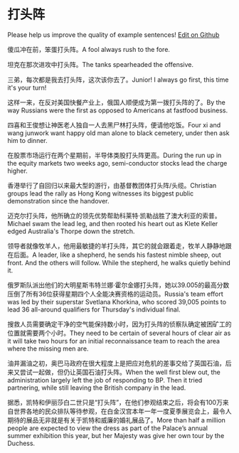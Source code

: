# 打头阵

Please help us improve the quality of example sentences! [Edit on Github](https://github.com/jiyushe/jiyu-example-sentence-source/blob/main/chinese/datouzhen.md)

<p><span class="chinese">傻瓜冲在前，笨蛋打头阵。</span><span class="english">A fool always rush to the fore.</span></p>

<p><span class="chinese">坦克在那次进攻中打头阵。</span><span class="english">The tanks spearheaded the offensive.</span></p>

<p><span class="chinese">三弟，每次都是我去打头阵，这次该你去了。</span><span class="english">Junior! I always go first, this time it's your turn!</span></p>

<p><span class="chinese">这样一来，在反对美国快餐产业上，俄国人顺便成为第一拨打头阵的了。</span><span class="english">By the way Russians were the first as opposed to Americans at fastfood business.</span></p>

<p><span class="chinese">四喜和王俊想让神医老人独自一人去黑尸林打头阵，便请他吃饭。</span><span class="english">Four xi and wang junwork want happy old man alone to black cemetery, under then ask him to dinner.</span></p>

<p><span class="chinese">在股票市场运行在两个星期前，半导体类股打头阵更高。</span><span class="english">During the run up in the equity markets two weeks ago, semi-conductor stocks lead the charge higher.</span></p>

<p><span class="chinese">香港举行了自回归以来最大型的游行，由基督教团体打头阵/头缆。</span><span class="english">Christian groups lead the rally as Hong Kong witnesses its biggest public demonstration since the handover.</span></p>

<p><span class="chinese">迈克尔打头阵，他所确立的领先优势帮助科莱特·凯勒战胜了澳大利亚的索普。</span><span class="english">Michael swam the lead leg, and then rooted his heart out as Klete Keller edged Australia's Thorpe down the stretch.</span></p>

<p><span class="chinese">领导者就像牧羊人，他用最敏捷的羊打头阵，其它的就会跟着走，牧羊人静静地跟在后面。</span><span class="english">A leader, like a shepherd, he sends his fastest nimble sheep, out front. And the others will follow. While the stepherd, he walks quietly behind it.</span></p>

<p><span class="chinese">俄罗斯队派出他们的大明星斯韦特兰娜·霍尔金娜打头阵，她以39.005的最高分数压倒了所有36位获得星期四个人全能决赛资格的运动员。</span><span class="english">Russia's team effort was led by their superstar Svetlana Khorkina, who scored 39,005 points to lead 36 all-around qualifiers for Thursday's individual final.</span></p>

<p><span class="chinese">搜救人员需要确定干净的空气能保持数小时，因为打头阵的侦察队确定被困矿工的位置就需要两个小时。</span><span class="english">They need to be certain of several hours of clear air as it will take two hours for an initial reconnaissance team to reach the area where the missing men are.</span></p>

<p><span class="chinese">油井漏油之初，奥巴马政府在很大程度上是把应对危机的差事交给了英国石油，后来又尝试一起做，但仍让英国石油打头阵。</span><span class="english">When the well first blew out, the administration largely left the job of responding to BP. Then it tried partnering, while still leaving the British company in the lead.</span></p>

<p><span class="chinese">据悉，凯特和伊丽莎白二世只是“打头阵”，在他们参观结束之后，将会有100万来自世界各地的民众排队等待参观，在白金汉宫本年一年一度夏季展览会上，最令人期待的展品无非就是有关于凯特和威廉的婚礼展品了。</span><span class="english">More than half a million people are expected to view the dress as part of the Palace’s annual summer exhibition this year, but her Majesty was give her own tour by the Duchess.</span></p>

